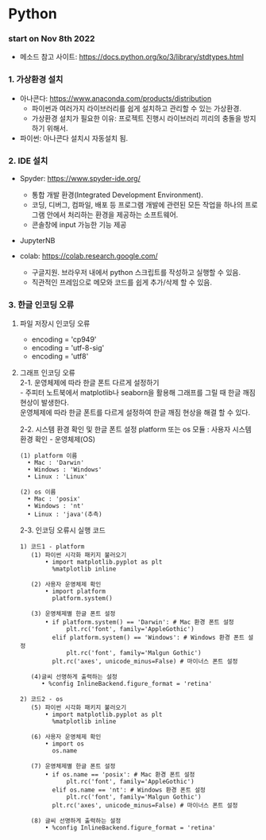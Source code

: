 # Python
### start on Nov 8th 2022

+ 메소드 참고 사이트: https://docs.python.org/ko/3/library/stdtypes.html

### 1. 가상환경 설치
  * 아나콘다: https://www.anaconda.com/products/distribution
    * 파이썬과 여러가지 라이브러리를 쉽게 설치하고 관리할 수 있는 가상환경.
    * 가상환경 설치가 필요한 이유: 프로젝트 진행시 라이브러리 끼리의 충돌을 방지하기 위해서.
  * 파이썬: 아나콘다 설치시 자동설치 됨.
  
### 2. IDE 설치 
  * Spyder: https://www.spyder-ide.org/
    * 통합 개발 환경(Integrated Development Environment).
    * 코딩, 디버그, 컴파일, 배포 등 프로그램 개발에 관련된 모든 작업을 하나의 프로그램 안에서 처리하는 환경을 제공하는 소프트웨어.
    * 콘솔창에 input 가능한 기능 제공
  * JupyterNB
    
  
  * colab: https://colab.research.google.com/
    * 구글지원. 브라우저 내에서 python 스크립트를 작성하고 실행할 수 있음.
    * 직관적인 프레임으로 메모와 코드를 쉽게 추가/삭제 할 수 있음.

### 3. 한글 인코딩 오류
  1. 파일 저장시 인코딩 오류
      - encoding = 'cp949'
      - encoding = 'utf-8-sig'
      - encoding = 'utf8'
      
  2. 그래프 인코딩 오류 <br/>
      2-1. 운영체제에 따라 한글 폰트 다르게 설정하기 <br/>
         - 주피터 노트북에서 matplotlib나 seaborn을 활용해 그래프를 그릴 때 한글 깨짐 현상이 발생한다. <br/>
           운영체제에 따라 한글 폰트를 다르게 설정하여 한글 깨짐 현상을 해결 할 수 있다.

      2-2. 시스템 환경 확인 및 한글 폰트 설정
      platform 또는 os 모듈 : 사용자 시스템 환경 확인 - 운영체제(OS)
      ```
      (1) platform 이름
        • Mac : 'Darwin'
        • Windows : 'Windows'
        • Linux : 'Linux'

      (2) os 이름
        • Mac : 'posix'
        • Windows : 'nt'
        • Linux : 'java'(추측)
      ```
     2-3. 인코딩 오류시 실행 코드
     ```
     1) 코드1 - platform
        (1) 파이썬 시각화 패키지 불러오기
            • import matplotlib.pyplot as plt
              %matplotlib inline

        (2) 사용자 운영체제 확인
            • import platform
              platform.system()

        (3) 운영체제별 한글 폰트 설정
            • if platform.system() == 'Darwin': # Mac 환경 폰트 설정
                  plt.rc('font', family='AppleGothic')
              elif platform.system() == 'Windows': # Windows 환경 폰트 설정
                  plt.rc('font', family='Malgun Gothic')
              plt.rc('axes', unicode_minus=False) # 마이너스 폰트 설정

        (4)글씨 선명하게 출력하는 설정
           • %config InlineBackend.figure_format = 'retina'

     2) 코드2 - os
        (5) 파이썬 시각화 패키지 불러오기
            • import matplotlib.pyplot as plt
              %matplotlib inline

        (6) 사용자 운영체제 확인
            • import os
              os.name

        (7) 운영체제별 한글 폰트 설정
            • if os.name == 'posix': # Mac 환경 폰트 설정
                  plt.rc('font', family='AppleGothic')
              elif os.name == 'nt': # Windows 환경 폰트 설정
                  plt.rc('font', family='Malgun Gothic')
              plt.rc('axes', unicode_minus=False) # 마이너스 폰트 설정

        (8) 글씨 선명하게 출력하는 설정
            • %config InlineBackend.figure_format = 'retina'
     ```
